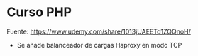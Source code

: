 # Curso PHP
Fuente: https://www.udemy.com/share/1013jUAEETd1ZQQnoH/

* Se añade balanceador de cargas Haproxy en modo TCP